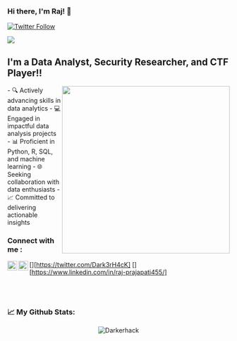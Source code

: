 ### Hi there, I'm Raj! 👋  

[![Twitter Follow](https://img.shields.io/twitter/follow/Dark3rH4cK?color=1DA1F2&logo=twitter&style=for-the-badge)](https://twitter.com/intent/follow?screen_name=Dark3rH4cK)

[![](https://process.fs.teachablecdn.com/ADNupMnWyR7kCWRvm76Laz/resize=height:60/https://www.filepicker.io/api/file/DKIWoDnSdeHEJe4jxsiw)](https://github.com/secarmy/resources)

## I'm a Data Analyst, Security Researcher, and CTF Player!!
<img align='right' src="https://media1.giphy.com/media/26gQt4FJ6gd6DUGFW/giphy.gif" width="380">
- 🔍 Actively advancing skills in data analytics
- 💻 Engaged in impactful data analysis projects
- 📊 Proficient in Python, R, SQL, and machine learning
- 🌐 Seeking collaboration with data enthusiasts
- 📈 Committed to delivering actionable insights


### Connect with me :

[<img align="left" alt="codeSTACKr | Twitter" width="22px" src="https://cdn.jsdelivr.net/npm/simple-icons@v3/icons/twitter.svg" />][https://twitter.com/Dark3rH4cK]
[<img align="left" alt="codeSTACKr | LinkedIn" width="22px" src="https://cdn.jsdelivr.net/npm/simple-icons@v3/icons/linkedin.svg" />][https://www.linkedin.com/in/raj-prajapati455/]

<br/>
<br/>

### 📈  My Github Stats:

<p align="center"> <img src="https://github-readme-stats.vercel.app/api?username=Darkerhack&show_icons=true&theme=gotham" alt="Darkerhack" />
